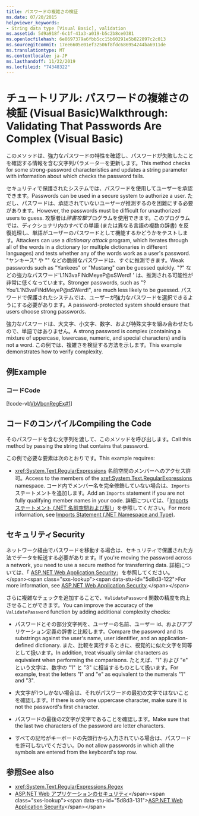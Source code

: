 ```yaml
---
title: パスワードの複雑さの検証
ms.date: 07/20/2015
helpviewer_keywords:
- String data type [Visual Basic], validation
ms.assetid: 5d9a918f-6c1f-41a3-a019-b5c2b8ce0381
ms.openlocfilehash: 6e8697379a6fbb5cc15b60291e5b822897c2c013
ms.sourcegitcommit: 17ee6605e01ef32506f8fdc686954244ba6911de
ms.translationtype: MT
ms.contentlocale: ja-JP
ms.lasthandoff: 11/22/2019
ms.locfileid: "74348322"
---
```

# <a name="walkthrough-validating-that-passwords-are-complex-visual-basic"></a><span data-ttu-id="5d8d3-102">チュートリアル: パスワードの複雑さの検証 (Visual Basic)</span><span class="sxs-lookup"><span data-stu-id="5d8d3-102">Walkthrough: Validating That Passwords Are Complex (Visual Basic)</span></span>
<span data-ttu-id="5d8d3-103">このメソッドは、強力なパスワードの特性を確認し、パスワードが失敗したことを確認する情報を含む文字列パラメーターを更新します。</span><span class="sxs-lookup"><span data-stu-id="5d8d3-103">This method checks for some strong-password characteristics and updates a string parameter with information about which checks the password fails.</span></span>  
  
 <span data-ttu-id="5d8d3-104">セキュリティで保護されたシステムでは、パスワードを使用してユーザーを承認できます。</span><span class="sxs-lookup"><span data-stu-id="5d8d3-104">Passwords can be used in a secure system to authorize a user.</span></span> <span data-ttu-id="5d8d3-105">ただし、パスワードは、承認されていないユーザーが推測するのを困難にする必要があります。</span><span class="sxs-lookup"><span data-stu-id="5d8d3-105">However, the passwords must be difficult for unauthorized users to guess.</span></span> <span data-ttu-id="5d8d3-106">攻撃者は*辞書攻撃*プログラムを使用できます。このプログラムでは、ディクショナリ内のすべての単語 (または異なる言語の複数の辞書) を反復処理し、単語がユーザーのパスワードとして機能するかどうかをテストします。</span><span class="sxs-lookup"><span data-stu-id="5d8d3-106">Attackers can use a *dictionary attack* program, which iterates through all of the words in a dictionary (or multiple dictionaries in different languages) and tests whether any of the words work as a user's password.</span></span> <span data-ttu-id="5d8d3-107">"ヤンキース" や "" などの脆弱なパスワードは、すぐに推測できます。</span><span class="sxs-lookup"><span data-stu-id="5d8d3-107">Weak passwords such as "Yankees" or "Mustang" can be guessed quickly.</span></span> <span data-ttu-id="5d8d3-108">"?" などの強力なパスワード'L1N3vaFiNdMeyeP@sSWerd! ' は、推測される可能性が非常に低くなっています。</span><span class="sxs-lookup"><span data-stu-id="5d8d3-108">Stronger passwords, such as "?You'L1N3vaFiNdMeyeP@sSWerd!", are much less likely to be guessed.</span></span> <span data-ttu-id="5d8d3-109">パスワードで保護されたシステムでは、ユーザーが強力なパスワードを選択できるようにする必要があります。</span><span class="sxs-lookup"><span data-stu-id="5d8d3-109">A password-protected system should ensure that users choose strong passwords.</span></span>  
  
 <span data-ttu-id="5d8d3-110">強力なパスワードは、大文字、小文字、数字、および特殊文字を組み合わせたもので、単語ではありません。</span><span class="sxs-lookup"><span data-stu-id="5d8d3-110">A strong password is complex (containing a mixture of uppercase, lowercase, numeric, and special characters) and is not a word.</span></span> <span data-ttu-id="5d8d3-111">この例では、複雑さを検証する方法を示します。</span><span class="sxs-lookup"><span data-stu-id="5d8d3-111">This example demonstrates how to verify complexity.</span></span>  
  
## <a name="example"></a><span data-ttu-id="5d8d3-112">例</span><span class="sxs-lookup"><span data-stu-id="5d8d3-112">Example</span></span>  
  
### <a name="code"></a><span data-ttu-id="5d8d3-113">コード</span><span class="sxs-lookup"><span data-stu-id="5d8d3-113">Code</span></span>  
 [!code-vb[VbVbcnRegEx#1](~/samples/snippets/visualbasic/VS_Snippets_VBCSharp/VbVbcnRegEx/VB/Class1.vb#1)]  
  
## <a name="compiling-the-code"></a><span data-ttu-id="5d8d3-114">コードのコンパイル</span><span class="sxs-lookup"><span data-stu-id="5d8d3-114">Compiling the Code</span></span>  
 <span data-ttu-id="5d8d3-115">そのパスワードを含む文字列を渡して、このメソッドを呼び出します。</span><span class="sxs-lookup"><span data-stu-id="5d8d3-115">Call this method by passing the string that contains that password.</span></span>  
  
 <span data-ttu-id="5d8d3-116">この例で必要な要素は次のとおりです。</span><span class="sxs-lookup"><span data-stu-id="5d8d3-116">This example requires:</span></span>  
  
- <span data-ttu-id="5d8d3-117"><xref:System.Text.RegularExpressions> 名前空間のメンバーへのアクセス許可。</span><span class="sxs-lookup"><span data-stu-id="5d8d3-117">Access to the members of the <xref:System.Text.RegularExpressions> namespace.</span></span> <span data-ttu-id="5d8d3-118">コード内でメンバー名を完全修飾していない場合は、`Imports` ステートメントを追加します。</span><span class="sxs-lookup"><span data-stu-id="5d8d3-118">Add an `Imports` statement if you are not fully qualifying member names in your code.</span></span> <span data-ttu-id="5d8d3-119">詳細については、「[Imports ステートメント (.NET 名前空間および型)](../../../../visual-basic/language-reference/statements/imports-statement-net-namespace-and-type.md)」を参照してください。</span><span class="sxs-lookup"><span data-stu-id="5d8d3-119">For more information, see [Imports Statement (.NET Namespace and Type)](../../../../visual-basic/language-reference/statements/imports-statement-net-namespace-and-type.md).</span></span>  
  
## <a name="security"></a><span data-ttu-id="5d8d3-120">セキュリティ</span><span class="sxs-lookup"><span data-stu-id="5d8d3-120">Security</span></span>  
 <span data-ttu-id="5d8d3-121">ネットワーク経由でパスワードを移動する場合は、セキュリティで保護された方法でデータを転送する必要があります。</span><span class="sxs-lookup"><span data-stu-id="5d8d3-121">If you're moving the password across a network, you need to use a secure method for transferring data.</span></span> <span data-ttu-id="5d8d3-122">詳細については、「 [ASP.NET Web Application Security](https://docs.microsoft.com/previous-versions/aspnet/330a99hc(v=vs.100))」を参照してください。</span><span class="sxs-lookup"><span data-stu-id="5d8d3-122">For more information, see [ASP.NET Web Application Security](https://docs.microsoft.com/previous-versions/aspnet/330a99hc(v=vs.100)).</span></span>
  
 <span data-ttu-id="5d8d3-123">さらに複雑なチェックを追加することで、`ValidatePassword` 関数の精度を向上させることができます。</span><span class="sxs-lookup"><span data-stu-id="5d8d3-123">You can improve the accuracy of the `ValidatePassword` function by adding additional complexity checks:</span></span>  
  
- <span data-ttu-id="5d8d3-124">パスワードとその部分文字列を、ユーザーの名前、ユーザー id、およびアプリケーション定義の辞書と比較します。</span><span class="sxs-lookup"><span data-stu-id="5d8d3-124">Compare the password and its substrings against the user's name, user identifier, and an application-defined dictionary.</span></span> <span data-ttu-id="5d8d3-125">また、比較を実行するときに、視覚的に似た文字を同等として扱います。</span><span class="sxs-lookup"><span data-stu-id="5d8d3-125">In addition, treat visually similar characters as equivalent when performing the comparisons.</span></span> <span data-ttu-id="5d8d3-126">たとえば、"l" および "e" という文字は、数字の "1" と "3" に相当するものとして扱います。</span><span class="sxs-lookup"><span data-stu-id="5d8d3-126">For example, treat the letters "l" and "e" as equivalent to the numerals "1" and "3".</span></span>  
  
- <span data-ttu-id="5d8d3-127">大文字が1つしかない場合は、それがパスワードの最初の文字ではないことを確認します。</span><span class="sxs-lookup"><span data-stu-id="5d8d3-127">If there is only one uppercase character, make sure it is not the password's first character.</span></span>  
  
- <span data-ttu-id="5d8d3-128">パスワードの最後の2文字が文字であることを確認します。</span><span class="sxs-lookup"><span data-stu-id="5d8d3-128">Make sure that the last two characters of the password are letter characters.</span></span>  
  
- <span data-ttu-id="5d8d3-129">すべての記号がキーボードの先頭行から入力されている場合は、パスワードを許可しないでください。</span><span class="sxs-lookup"><span data-stu-id="5d8d3-129">Do not allow passwords in which all the symbols are entered from the keyboard's top row.</span></span>  
  
## <a name="see-also"></a><span data-ttu-id="5d8d3-130">参照</span><span class="sxs-lookup"><span data-stu-id="5d8d3-130">See also</span></span>

- <xref:System.Text.RegularExpressions.Regex>
- <span data-ttu-id="5d8d3-131">[ASP.NET Web アプリケーションのセキュリティ](https://docs.microsoft.com/previous-versions/aspnet/330a99hc(v=vs.100))</span><span class="sxs-lookup"><span data-stu-id="5d8d3-131">[ASP.NET Web Application Security](https://docs.microsoft.com/previous-versions/aspnet/330a99hc(v=vs.100))</span></span>
